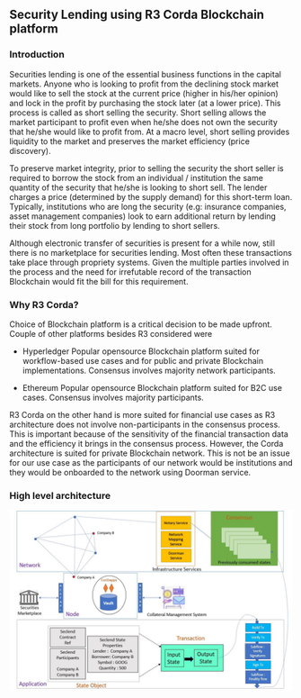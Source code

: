 
 ## Security Lending using R3 Corda Blockchain platform
### Introduction
Securities lending is one of the essential business functions in the capital markets. Anyone who is looking to profit from the declining stock market would like to sell the stock at the current price (higher in his/her opinion) and lock in the profit by purchasing the stock later (at a lower price). This process is called as short selling the security. Short selling allows the market participant to profit even when he/she does not own the security that he/she would like to profit from. At a macro level, short selling provides liquidity to the market and preserves the market efficiency (price discovery).

To preserve market integrity, prior to selling the security the short seller is required to borrow the stock from an individual / institution the same quantity of the security that he/she is looking to short sell. The lender charges a price (determined by the supply demand) for this short-term loan. Typically, institutions who are long the security (e.g: insurance companies, asset management companies) look to earn additional return by lending their stock from long portfolio by lending to short sellers.  

Although electronic transfer of securities is present for a while now, still there is no marketplace for securities lending. Most often these transactions take place through propriety systems. Given the multiple parties involved in the process and the need for irrefutable record of the transaction Blockchain would fit the bill for this requirement. 
 

### Why R3 Corda?
Choice of Blockchain platform is a critical decision to be made upfront. Couple of other platforms besides R3 considered were
- Hyperledger 
  Popular opensource Blockchain platform suited for workflow-based use cases and for public and private Blockchain implementations. Consensus involves majority network participants.

- Ethereum
  Popular opensource Blockchain platform suited for B2C use cases. Consensus involves majority participants. 
  
 R3 Corda on the other hand is more suited for financial use cases as R3 architecture does not involve non-participants in the consensus process. This is important because of the sensitivity of the financial transaction data and the efficiency it brings in the consensus process. However, the Corda architecture is suited for private Blockchain network. This is not be an issue for our use case as the participants of our network would be institutions and they would be onboarded to the network using Doorman service.


### High level architecture


![Overview](https://github.com/Raj-Partha/seclend/blob/master/Seclend_Overview.JPG)
